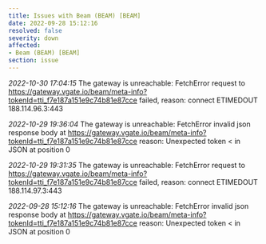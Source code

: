 ```yaml
---
title: Issues with Beam (BEAM) [BEAM]
date: 2022-09-28 15:12:16
resolved: false
severity: down
affected:
- Beam (BEAM) [BEAM]
section: issue
---
```


*2022-10-30 17:04:15* The gateway is unreachable: FetchError request to https://gateway.vgate.io/beam/meta-info?tokenId=tti_f7e187a151e9c74b81e87cce failed, reason: connect ETIMEDOUT 188.114.96.3:443

*2022-10-29 19:36:04* The gateway is unreachable: FetchError invalid json response body at https://gateway.vgate.io/beam/meta-info?tokenId=tti_f7e187a151e9c74b81e87cce reason: Unexpected token < in JSON at position 0

*2022-10-29 19:31:35* The gateway is unreachable: FetchError request to https://gateway.vgate.io/beam/meta-info?tokenId=tti_f7e187a151e9c74b81e87cce failed, reason: connect ETIMEDOUT 188.114.97.3:443

*2022-09-28 15:12:16* The gateway is unreachable: FetchError invalid json response body at https://gateway.vgate.io/beam/meta-info?tokenId=tti_f7e187a151e9c74b81e87cce reason: Unexpected token < in JSON at position 0